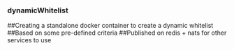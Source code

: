 ### dynamicWhitelist
##Creating a standalone docker container to create a dynamic whitelist
##Based on some pre-defined criteria 
##Published on redis + nats for other services to use 
